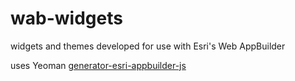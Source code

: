 # wab-widgets
widgets and themes developed for use with Esri's Web AppBuilder

uses Yeoman [generator-esri-appbuilder-js](https://github.com/Esri/generator-esri-appbuilder-js)
